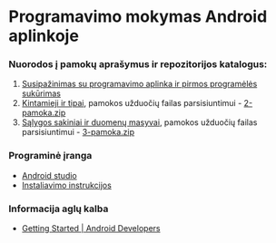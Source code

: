 # Programavimo mokymas Android aplinkoje

### Nuorodos į pamokų aprašymus ir repozitorijos katalogus:

1. [Susipažinimas su programavimo aplinka ir pirmos programėlės sukūrimas](https://docs.google.com/document/d/1nOjnjWSmlhMwfpwU0fqveTIHhlVOLGFGOvZUv60ajI8/edit?usp=sharing)
2. [Kintamieji ir tipai](https://docs.google.com/document/d/1yxTBrqtVCp1eWSeU4l-ZoTKLLh0D5o_F_QOybkiwxvU/edit?usp=sharing),
   pamokos užduočių failas parsisiuntimui - [2-pamoka.zip](https://github.com/kmalin/2017android/blob/master/2-pamoka/2-pamoka.zip?raw=true)
3. [Sąlygos sakiniai ir duomenų masyvai](https://docs.google.com/document/d/1wFcunvJGH9FxLYrly02ivTcNea9pyEVyPwkOtqkxWBc/edit?usp=sharing),
   pamokos užduočių failas parsisiuntimui - [3-pamoka.zip](https://github.com/kmalin/2017android/blob/master/2-pamoka/2-pamoka.zip?raw=true)


### Programinė įranga

* [Android studio](https://developer.android.com/studio/index.html)
* [Instaliavimo instrukcijos](https://docs.google.com/document/d/1IShOUGGaBslHRXShY0kdScLDbyFM8PJmFhDF5JTlbRk/edit?usp=sharing)

### Informacija aglų kalba

* [Getting Started | Android Developers](https://developer.android.com/training/index.html)